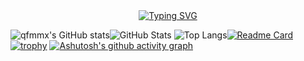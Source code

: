  <div align="center">
    <a href="https://github.com/qfmmx/">
      <img src="https://readme-typing-svg.demolab.com?font=Fira+Code&pause=1000&width=435&lines=欢迎来到清风弥麦香的主页!&center=true&size=27" alt="Typing SVG" />
    </a>
  </div>
  
![qfmmx's GitHub stats](https://github-readme-stats.vercel.app/api?username=qfmmx&show_icons=true&theme=tokyonight)![GitHub Stats](https://github-readme-streak-stats.herokuapp.com/?user=qfmmx&theme=tokyonight&hide_border=true)
![Top Langs](https://github-readme-stats.vercel.app/api/top-langs/?username=qfmmx&layout=compact)[![Readme Card](https://github-readme-stats.vercel.app/api/pin/?username=qfmmx&repo=MoWangKuaiDaOnWeb)](https://github.com/qfmmx/MoWangKuaiDaOnWeb)
[![trophy](https://github-profile-trophy.vercel.app/?username=qfmmx)](https://github.com/ryo-ma/github-profile-trophy)
[![Ashutosh's github activity graph](https://github-readme-activity-graph.vercel.app/graph?username=qfmmx&theme=tokyo-night)](https://github.com/ashutosh00710/github-readme-activity-graph)




